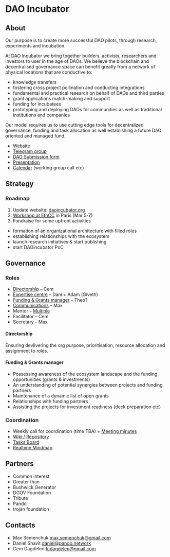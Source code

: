 # DAO Incubator

## About

Our purpose is to create more successful DAO pilots, through research, experiments and incubation.

At DAO Incubator we bring together builders, activists, researchers and investors to user in the age of DAOs. We believe the blockchain and decentralised governance space can benefit greatly from a network of physical locations that are conductive to:

* knowledge transfers
* fostering cross project pollination and conducting integrations
* fundamental and practical research on behalf of DAOs and third parties
* grant applications match-making and support
* funding for incubatees
* prototyping and deploying DAOs for communities as well as traditional institutions and companies

Our model requires us to use cutting edge tools for decentralized governance, funding and task allocation as well establishing a future DAO oriented and managed fund.

* [Website](http://daoincubator.org)
* [Telegram group](https://t.me/DAOincubator)
* [DAO Submission form](https://goo.gl/forms/Q7GUj7Bcp2px0Q7R2)
* [Presentation](https://docs.google.com/presentation/d/1fSwhns7Fj1lQumvBNCGsDtobj8q9VBEbjIm6tqs84bg/edit#slide=id.p)
* [Calendar](https://calendar.google.com/calendar/embed?src=mcgl48g41jnkbnm9kq87o9s9i8%40group.calendar.google.com&ctz=Europe%2FKiev) \(working group call etc\)

## Strategy

### Roadmap

1. Update website: [daoincubator.org](http://daoincubator.org/) 
2. [Workshop at EthCC](projects/workshop-at-ethcc.md) in Paris \(Mar 5-7\)
3. Fundraise for some upfront activities

* formation of an organizational architecture with filled roles 
* establishing relationships with the ecosystem
* launch research initiatives & start publishing
* start DAOincubator PoC

## Governance

### Roles

* [Directorship](./#directorship) – Cem
* [Expertise centre](expertise-center.md) – Dani + Adam \(Giveth\) 
* [Funding & Grants manager](./#funding-and-grants-manager) – Theo?
* [Communications](daos.md) – Max
* Mentor – [Multiple](https://docs.google.com/spreadsheets/d/15gDG1Sq6-LPgYMXveWBUXEtKahOMwhlcYC4sJ40iG_s/edit#gid=0)
* Facilitator – Cem
* Secretary – Max

#### Directorship

Ensuring devlivering the org purpose, prioritisation, resource allocation and assignment to roles.

#### Funding & Grants manager

* Possessing awareness of the ecosystem landscape and the funding opportunities \(grants & investments\)
* An understanding of potential synergies between projects and funding partners
* Maintenance of a dynamic list of open grants
* Relationships with funding partners
* Assisting the projects for investment readiness \(deck preparation etc\)

### Coordination

* Weekly call for coordination \(time TBA\) + [Meeting minutes](tacticals/)
* [Wiki / Repository](https://github.com/MaxSemenchuk/DAO-incubator)
* [Tasks Board](https://trello.com/b/dWWt9SUj/dao-incubator)
* [Realtime Mindmap](https://realtimeboard.com/welcomeonboard/3U2M3hyQolAUfwf8PFIvLIksh2h3HVR2gzBZs0LGrRCYoAgTvyUB668VA5tupte7)

## Partners

* Common interest
* Greater than
* Bushwick Generator
* DGOV Foundation
* Tribute
* Pando
* trojan foundation

## Contacts

* Max Semenchuk max.semenchuk@gmail.com
* Daniel Shavit daniel@pando.network
* Cem Dagdelen fcdagdelen@gmail.com

